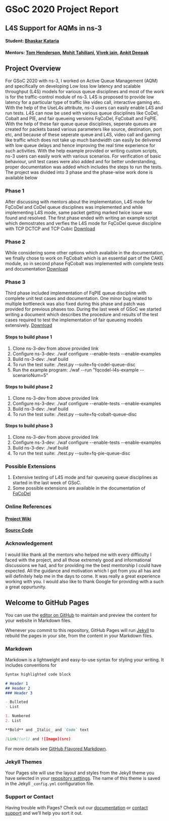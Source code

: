 # GSoC 2020 Project Report

## L4S Support for AQMs in ns-3

#### Student: [Bhaskar Kataria](https://gitlab.com/bhaskar792)
#### Mentors: [Tom Henderson](https://gitlab.com/tomhenderson), [Mohit Tahiliani](https://gitlab.com/mohittahiliani), [Vivek jain](https://gitlab.com/Vivek-anand-jain), [Ankit Deepak](https://gitlab.com/adeepkit01)


## Project Overview
For GSoC 2020 with ns-3, I worked on Active Queue Management (AQM) and specifically on developing Low loss low latency and scalable throughput (L4S) models for various queue disciplines and most of the work is for the traffic-control module of ns-3. L4S is proposed to provide low latency for a particular type of traffic like video call, interactive gaming etc. With the help of the UseL4s attribute, ns-3 users can easily enable L4S and run tests. L4S can now be used with various queue disciplines like CoDel, Cobalt and PIE, and fair queueing versions FqCoDel, FqCobalt and FqPIE. With the help of these fair queue queue disciplines, seperate queues are created for packets based various parameters like source, destination, port etc, and because of these seperate queue and L4S, video call and gaming like traffic which does not take up much bandwidth can easily be delivered with low queue delays and hence improving the real time experience for such activities. With the help example provided or writing custom scripts, ns-3 users can easily work with various scenarios. For verification of basic behaviour, unit test cases were also added and for better understanding, proper documentation was added which includes the steps to run the tests. The project was divided into 3 phase and the phase-wise work done is available below

### Phase 1
After discussing with mentors about the implementation, L4S mode for FqCoDel and CoDel queue disciplines was implemented and while implementing L4S mode, same packet getting marked twice issue was found and resolved. The first phase ended with writing an example script which demostrates and verfies the L4S mode for FqCoDel queue discipline with TCP DCTCP and TCP Cubic
[Download](https://gitlab.com/bhaskar792/ns-3-dev/-/tree/FqCoDel-L4S)

### Phase 2
While considering some other options which avalaible in the documentation, we finally chose to work on FqCobalt which is an essential part of the CAKE module, so in second phase FqCobalt was implemented with complete tests and documentation
[Download](https://gitlab.com/bhaskar792/ns-3-dev/-/tree/FqCobalt)

### Phase 3
Third phase included implementation of FqPIE queue discipline with complete unit test cases and documentation. One minor bug related to multiple bottleneck was also fixed during this phase and patch was provided for previous phases too. During the last week of GSoC we started writing a document which describes the procedure and results of the test cases required to test the implementation of fair queueing models extensively.
[Download](https://gitlab.com/bhaskar792/ns-3-dev/-/tree/FqPIE)

#### Steps to build phase 1
1. Clone ns-3-dev from above provided link
2. Configure ns-3-dev: ./waf configure --enable-tests --enable-examples
3. Build ns-3-dev: ./waf build
4. To run the test suite: ./test.py --suite=fq-codel-queue-disc
5. Run the example program: ./waf --run "fqcodel-l4s-example --scenarioNum=5"

#### Steps to build phase 2
1. Clone ns-3-dev from above provided link
2. Configure ns-3-dev: ./waf configure --enable-tests --enable-examples
3. Build ns-3-dev: ./waf build
4. To run the test suite: ./test.py --suite=fq-cobalt-queue-disc

#### Steps to build phase 3
1. Clone ns-3-dev from above provided link
2. Configure ns-3-dev: ./waf configure --enable-tests --enable-examples
3. Build ns-3-dev: ./waf build
4. To run the test suite: ./test.py --suite=fq-pie-queue-disc

### Possible Extensions
1. Extensive testing of L4S mode and fair queueing queue disciplines as started in the last week of GSoC.
2. Some possible extensions are available in the documentation of [FqCoDel](https://gitlab.com/bhaskar792/ns-3-dev/-/blob/FqCoDel-L4S/src/traffic-control/doc/fq-codel.rst)

### Online References
#### [Project Wiki](https://www.nsnam.org/wiki/GSOC2020AQM)
#### [Source Code](https://gitlab.com/bhaskar792/ns-3-dev)

### Acknowledgement
I would like thank all the mentors who helped me with every difficulty I faced with the project, and all those extremely good and informational discussions we had, and for providing me the best mentorship I could have expected. All the guidance and motivation which I got from you all has and will definitely help me in the days to come. It was really a great experience working with you.
I would also like to thank Google for providing with a such a great oppurtunity.



## Welcome to GitHub Pages

You can use the [editor on GitHub](https://github.com/bhaskar792/ns-3-AQMs/edit/master/README.md) to maintain and preview the content for your website in Markdown files.

Whenever you commit to this repository, GitHub Pages will run [Jekyll](https://jekyllrb.com/) to rebuild the pages in your site, from the content in your Markdown files.

### Markdown

Markdown is a lightweight and easy-to-use syntax for styling your writing. It includes conventions for

```markdown
Syntax highlighted code block

# Header 1
## Header 2
### Header 3

- Bulleted
- List

1. Numbered
2. List

**Bold** and _Italic_ and `Code` text

[Link](url) and ![Image](src)
```

For more details see [GitHub Flavored Markdown](https://guides.github.com/features/mastering-markdown/).

### Jekyll Themes

Your Pages site will use the layout and styles from the Jekyll theme you have selected in your [repository settings](https://github.com/bhaskar792/ns-3-AQMs/settings). The name of this theme is saved in the Jekyll `_config.yml` configuration file.

### Support or Contact

Having trouble with Pages? Check out our [documentation](https://docs.github.com/categories/github-pages-basics/) or [contact support](https://github.com/contact) and we’ll help you sort it out.
